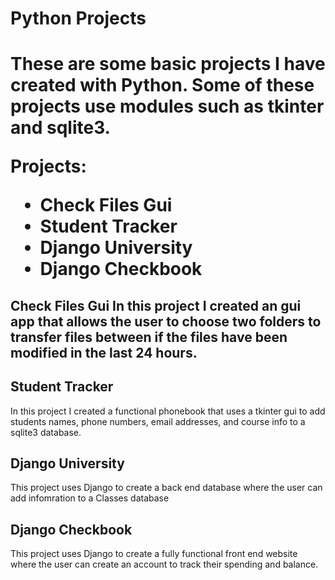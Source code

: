 <h1>Python Projects<h1>

These are some basic projects I have created with Python.  Some of these projects use modules such as tkinter and sqlite3.

Projects:
<ul>
  <li>Check Files Gui</li>
  <li>Student Tracker</li>
  <li>Django University</li>
  <li>Django Checkbook</li>
</ul>

<h2>Check Files Gui</li>
In this project I created an gui app that allows the user to choose two folders to transfer files between if the files have been modified in the last 24 hours.  

<h2>Student Tracker</h2>
In this project I created a functional phonebook that uses a tkinter gui to add students names, phone numbers, email addresses, and course info to a sqlite3 database.

<h2>Django University</h2> 
This project uses Django to create a back end database where the user can add infomration to a Classes database

<h2>Django Checkbook</h2>
This project uses Django to create a fully functional front end website where the user can create an account to track their spending and balance.


 
